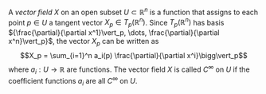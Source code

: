 A _vector field_ $X$ on an open subset $U \subset \mathbb{R}^n$ is a function that assigns to each point $p \in U$ a tangent vector $X_p \in T_p(\mathbb{R}^n)$. Since $T_p(\mathbb{R}^n)$ has basis ${\frac{\partial}{\partial x^1}\vert_p, \dots, \frac{\partial}{\partial x^n}\vert_p}$, the vector $X_p$ can be written as
$$X_p = \sum_{i=1}^n a_i(p) \frac{\partial}{\partial x^i}\bigg\vert_p$$
where $a_i: U \to \mathbb{R}$ are functions. The vector field $X$ is called $C^{\infty}$ on $U$ if the coefficient functions $a_i$ are all $C^{\infty}$ on $U$.